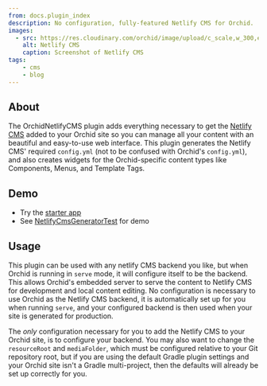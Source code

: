 ```yaml
---
from: docs.plugin_index
description: No configuration, fully-featured Netlify CMS for Orchid.
images:
  - src: https://res.cloudinary.com/orchid/image/upload/c_scale,w_300,e_blur:150/v1524974475/plugins/netlifycms.jpg
    alt: Netlify CMS
    caption: Screenshot of Netlify CMS
tags:
    - cms
    - blog
---
```


## About

The OrchidNetlifyCMS plugin adds everything necessary to get the [Netlify CMS](https://www.netlifycms.org/) added to
your Orchid site so you can manage all your content with an beautiful and easy-to-use web interface. This plugin
generates the Netlify CMS' required `config.yml` (not to be confused with Orchid's `config.yml`), and also creates 
widgets for the Orchid-specific content types like Components, Menus, and Template Tags.

## Demo

- Try the [starter app](https://github.com/JavaEden/OrchidStarter)
- See [NetlifyCmsGeneratorTest](https://github.com/JavaEden/Orchid/blob/master/plugins/OrchidNetlifyCMS/src/test/kotlin/com/eden/orchid/netlifycms/NetlifyCmsGeneratorTest.kt) for demo

## Usage

This plugin can be used with any netlify CMS backend you like, but when Orchid is running in `serve` mode, it will 
configure itself to be the backend. This allows Orchid's embedded server to serve the content to Netlify CMS for 
development and local content editing. No configuration is necessary to use Orchid as the Netlify CMS backend, it is 
automatically set up for you when running `serve`, and your configured backend is then used when your site is generated
for production.

The _only_ configuration necessary for you to add the Netlify CMS to your Orchid site, is to configure your backend. You
may also want to change the `resourceRoot` and `mediaFolder`, which must be configured relative to your Git repository
root, but if you are using the default Gradle plugin settings and your Orchid site isn't a Gradle multi-project, then 
the defaults will already be set up correctly for you.